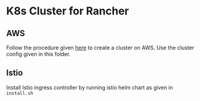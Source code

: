 # K8s Cluster for Rancher

## AWS
Follow the procedure given [here](../../cluster/aws/README.md) to create a cluster on AWS.  Use the cluster config given in this folder.

## Istio
Install Istio ingress controller by running istio helm chart as given in `install.sh`
